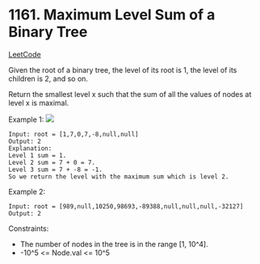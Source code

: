 # 1161. Maximum Level Sum of a Binary Tree
[LeetCode](https://leetcode.com/problems/maximum-level-sum-of-a-binary-tree/)

Given the root of a binary tree, the level of its root is 1, the level of its children is 2, and so on.

Return the smallest level x such that the sum of all the values of nodes at level x is maximal.



Example 1:
![](https://assets.leetcode.com/uploads/2019/05/03/capture.JPG)
```
Input: root = [1,7,0,7,-8,null,null]
Output: 2
Explanation:
Level 1 sum = 1.
Level 2 sum = 7 + 0 = 7.
Level 3 sum = 7 + -8 = -1.
So we return the level with the maximum sum which is level 2.
```
Example 2:
```
Input: root = [989,null,10250,98693,-89388,null,null,null,-32127]
Output: 2
```

Constraints:

- The number of nodes in the tree is in the range [1, 10^4].
- -10^5 <= Node.val <= 10^5
